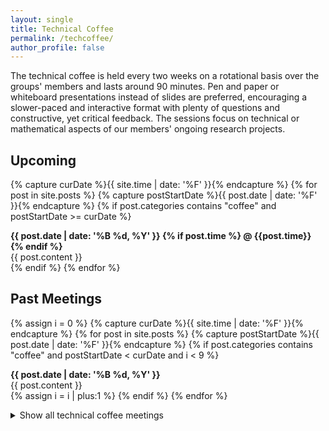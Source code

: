 ```yaml
---
layout: single
title: Technical Coffee
permalink: /techcoffee/
author_profile: false
---
```


The technical coffee is held every two weeks on a rotational basis over the groups' members and lasts around 90 minutes. Pen and paper or whiteboard presentations instead of slides are preferred, encouraging a slower-paced and interactive format with plenty of questions and constructive, yet critical feedback. The sessions focus on technical or mathematical aspects of our members' ongoing research projects.

<h2>Upcoming</h2>

<section class="page__content cf">

{% capture curDate %}{{ site.time | date: '%F' }}{% endcapture %}
{% for post in site.posts %}
  {% capture postStartDate %}{{ post.date | date: '%F' }}{% endcapture %}
  {% if post.categories contains "coffee" and postStartDate >= curDate %}
    <div class="news">
    <b class="news-title"> <i class="fa {{post.logo}}"></i> <b> {{ post.date | date: '%B %d, %Y' }} </b>
	{% if post.time %} @ {{post.time}} {% endif %} </b>
	<br>
    {{ post.content }}
    </div>
  {% endif %}
  {% endfor %}
  
  </section>

<h2>Past Meetings</h2>

<section class="page__content cf">

{% assign i = 0 %}
{% capture curDate %}{{ site.time | date: '%F' }}{% endcapture %}
{% for post in site.posts %}
  {% capture postStartDate %}{{ post.date | date: '%F' }}{% endcapture %}
  {% if post.categories contains "coffee" and postStartDate < curDate and i < 9 %}
    <div class="news">
    <b class="news-title"> <i class="fa {{post.logo}}"></i> <b> {{ post.date | date: '%B %d, %Y' }} </b> </b> <br>
    {{ post.content }}
    </div>
    {% assign i = i | plus:1 %}
  {% endif %}
{% endfor %}

</section>

<details>
<summary>Show all technical coffee meetings</summary>
<section class="page__content cf">
<br>
{% assign i = 0 %}
{% capture curDate %}{{ site.time | date: '%F' }}{% endcapture %}
{% for post in site.posts %}
  {% capture postStartDate %}{{ post.date | date: '%F' }}{% endcapture %}
  {% if post.categories contains "coffee" and postStartDate < curDate %}
    {% if i >= 9 %}
     <div class="news">
      <b class="news-title"> <i class="fa {{post.logo}}"></i> <b> {{ post.date | date: '%B %d, %Y' }} </b> </b> <br>
      {{ post.content }}
    </div>
	{% endif %}
    {% assign i = i | plus:1 %}
  {% endif %}
{% endfor %}
</section>
</details>
 

